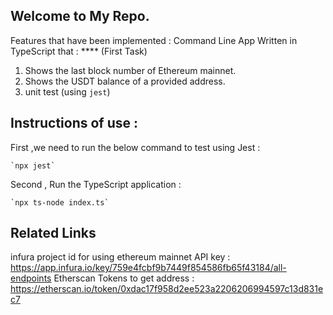 ## Welcome to My Repo.

Features that have been implemented :
Command Line App Written in TypeScript that : \*\*\*\* (First Task)

1. Shows the last block number of Ethereum mainnet.
2. Shows the USDT balance of a provided address.
3. unit test (using `jest`)

## Instructions of use :

First ,we need to run the below command to test using Jest :

    `npx jest`

Second , Run the TypeScript application :

    `npx ts-node index.ts`

## Related Links

infura project id for using ethereum mainnet API key :
https://app.infura.io/key/759e4fcbf9b7449f854586fb65f43184/all-endpoints
Etherscan Tokens to get address :
https://etherscan.io/token/0xdac17f958d2ee523a2206206994597c13d831ec7
